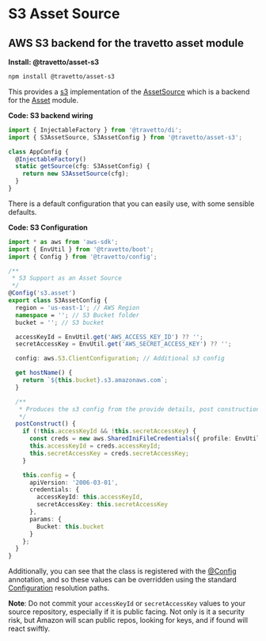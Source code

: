 <!-- This file was generated by the framweork and should not be modified directly -->
<!-- Please modify https://github.com/travetto/travetto/tree/master/module/asset-s3/README.ts and execute "npm run docs" to rebuild -->
# S3 Asset Source
## AWS S3 backend for the travetto asset module

**Install: @travetto/asset-s3**
```bash
npm install @travetto/asset-s3
```

This provides a [s3](https://aws.amazon.com/documentation/s3/) implementation of the [AssetSource](https://github.com/travetto/travetto/tree/master/module/asset/src/source.ts#L6) which is a backend for the [Asset](https://github.com/travetto/travetto/tree/master/module/asset#readme "Modular library for storing and retrieving binary assets") module.  

**Code: S3 backend wiring**
```typescript
import { InjectableFactory } from '@travetto/di';
import { S3AssetSource, S3AssetConfig } from '@travetto/asset-s3';

class AppConfig {
  @InjectableFactory()
  static getSource(cfg: S3AssetConfig) {
    return new S3AssetSource(cfg);
  }
}
```

There is a default configuration that you can easily use, with some sensible defaults. 
 

**Code: S3 Configuration**
```typescript
import * as aws from 'aws-sdk';
import { EnvUtil } from '@travetto/boot';
import { Config } from '@travetto/config';

/**
 * S3 Support as an Asset Source
 */
@Config('s3.asset')
export class S3AssetConfig {
  region = 'us-east-1'; // AWS Region
  namespace = ''; // S3 Bucket folder
  bucket = ''; // S3 bucket

  accessKeyId = EnvUtil.get('AWS_ACCESS_KEY_ID') ?? '';
  secretAccessKey = EnvUtil.get('AWS_SECRET_ACCESS_KEY') ?? '';

  config: aws.S3.ClientConfiguration; // Additional s3 config

  get hostName() {
    return `${this.bucket}.s3.amazonaws.com`;
  }

  /**
   * Produces the s3 config from the provide details, post construction
   */
  postConstruct() {
    if (!this.accessKeyId && !this.secretAccessKey) {
      const creds = new aws.SharedIniFileCredentials({ profile: EnvUtil.get('AWS_PROFILE') });
      this.accessKeyId = creds.accessKeyId;
      this.secretAccessKey = creds.secretAccessKey;
    }

    this.config = {
      apiVersion: '2006-03-01',
      credentials: {
        accessKeyId: this.accessKeyId,
        secretAccessKey: this.secretAccessKey
      },
      params: {
        Bucket: this.bucket
      }
    };
  }
}
```

Additionally, you can see that the class is registered with the [@Config](https://github.com/travetto/travetto/tree/master/module/config/src/decorator.ts#L9) annotation, and so these values can be overridden using the standard [Configuration](https://github.com/travetto/travetto/tree/master/module/config#readme "Environment-aware config management using yaml files") resolution paths. 

**Note**: Do not commit your `accessKeyId` or `secretAccessKey` values to your source repository, especially if it is public facing.  Not only is it a security risk, but Amazon will scan public repos, looking for keys, and if found will react swiftly.

